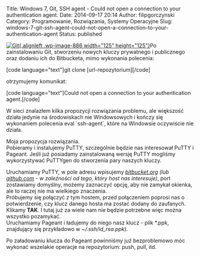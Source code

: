Title: Windows 7, Git, SSH agent - Could not open a connection to your authentication agent.
Date: 2014-09-17 20:14
Author: filipgorczynski
Category: Programowanie, Rozwiązania, Systemy Operacyjne
Slug: windows-7-git-ssh-agent-could-not-open-a-connection-to-your-authentication-agent
Status: published

[![Git](http://filipgorczynski.files.wordpress.com/2014/09/gitlogo.png?w=150){.alignleft .wp-image-886 width="125" height="125"}](https://filipgorczynski.files.wordpress.com/2014/09/gitlogo.png)Po zainstalowaniu Git, stworzeniu nowych kluczy prywatnego i publicznego oraz dodaniu ich do Bitbucketa, mimo wykonania polecenia:

\[code language="text"\]git clone \[url-repozytorium\]\[/code\]

otrzymujemy komunikat:

\[code language="text"\]Could not open a connection to your authentication agent.\[/code\]

W sieci znalazłem kilka propozycji rozwiązania problemu, ale większość działa jedynie na środowiskach nie Windowsowych i kończy się wykonaniem polecenia eval \`ssh-agent\`, które na Windowsie oczywiście nie działa.

Moja propozycja rozwiązania.  
Pobieramy i instalujemy PuTTY, szczególnie będzie nas interesował PuTTY i Pageant. Jeśli już posiadamy zainstalowaną wersję PuTTY mogliśmy wykorzystywać PuTTYgen do stworzenia pary naszych kluczy.

Uruchamiamy PuTTY, w pole adresu wpisujemy *[bitbucket.org](http://bitbucket.org/) (*lub [*github.com*](http://github.com/) - w zależności od tego, który host nas interesuje*)*, port zostawiamy domyślny, możemy zaznaczyć opcję, aby nie zamykał okienka, ale to raczej nie ma wielkiego znaczenia.  
Próbujemy się połączyć z tym hostem, przed połączeniem poprosi nas o potwierdzenie, czy klucz danego hosta ma zostać dodany do zaufanych. Klikamy **TAK**. I tutaj już za wiele nam nie będzie potrzebne więc można wszystko pozamykać.  
Uruchamiamy Pageant i ładujemy do niego nasz klucz - plik \*.ppk, znajdujący się przykładowo w *\~/.ssh/id\_rsa.ppk*).

Po załadowaniu klucza do Pageant powinniśmy już bezproblemowo móc wykonać wszelakie operacje na repozytorium: push, pull, itd.
